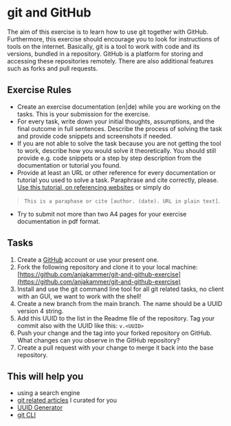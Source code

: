 # git and GitHub

The aim of this exercise is to learn how to use git together with GitHub. Furthermore, this exercise should encourage you to look for instructions of tools on the internet.
Basically, git is a tool to work with code and its versions, bundled in a repository.
GitHub is a platform for storing and accessing these repositories remotely. There are also additional features such as forks and pull requests.

## Exercise Rules

- Create an exercise documentation (en|de) while you are working on the tasks. This is your submission for the exercise.
- For every task, write down your initial thoughts, assumptions, and the final outcome in full sentences. Describe the process of solving the task and provide code snippets and screenshots if needed.
- If you are not able to solve the task because you are not getting the tool to work, describe how you would solve it theoretically. You should still provide e.g. code snippets or a step by step description from the documentation or tutorial you found.
- Provide at least an URL or other reference for every documentation or tutorial you used to solve a task. Paraphrase and cite correctly, please. [Use this tutorial, on referencing websites](https://www.scribbr.com/apa-examples/website/) or simply do 
> `This is a paraphase or cite [author. (date). URL in plain text]`.
- Try to submit not more than two A4 pages for your exercise documentation in pdf format.

## Tasks

1. Create a [GitHub](https://github.com/) account or use your present one.
2. Fork the following repository and clone it to your local machine: [https://github.com/anjakammer/git-and-github-exercise](https://github.com/anjakammer/git-and-github-exercise)
3. Install and use the git command line tool for all git related tasks, no client with an GUI, we want to work with the shell!
4. Create a new branch from the main branch. The name should be a UUID version 4 string.
5. Add this UUID to the list in the Readme file of the repository. Tag your commit also with the UUID like this: `v.<UUID>`
6. Push your change and the tag into your forked repository on GitHub. What changes can you observe in the GitHub repository?
7. Create a pull request with your change to merge it back into the base repository.

## This will help you

- using a search engine
- [git related articles](../deep-dive/development.md#articles) I curated for you
- [UUID Generator](https://www.uuidgenerator.net/)
- [git CLI](https://git-scm.com/downloads)
